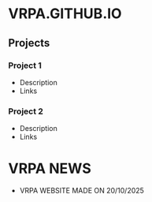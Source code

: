 # VRPA.GITHUB.IO

## Projects
### Project 1
- Description
- Links

### Project 2
- Description
- Links

# VRPA NEWS
- VRPA WEBSITE MADE ON 20/10/2025
